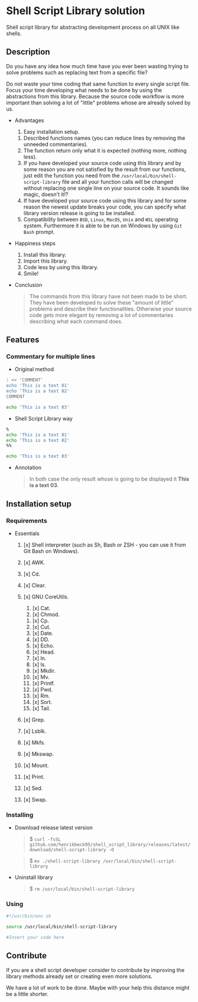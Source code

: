 # Shell Script Library solution

Shell script library for abstracting development process on all UNIX like shells.

## Description

Do you have any idea how much time have you ever been wasting trying to solve problems such as replacing text from a specific file?

Do not waste your time coding that same function to every single script file. Focus your time developing what needs to be done by using the abstractions from this library. Because the source code workflow is more important than solving a lot of "little" problems whose are already solved by us.

- Advantages
    1. Easy installation setup.
    <!--1. All functions in one single file.-->
    1. Described functions names (you can reduce lines by removing the unneeded commentaries).
    1. The function return only what it is expected (nothing more, nothing less).
    1. If you have developed your source code using this library and by some reason you are not satisfied by the result from our functions, just edit the function you need from the `/usr/local/bin/shell-script-library` file and all your function calls will be changed without replacing one single line on your source code. It sounds like magic, doesn't it!?
    1. If have developed your source code using this library and for some reason the newest update breaks your code, you can specify what library version release is going to be installed.
    1. Compatibility between `BSD`, `Linux`, `MacOS`, `Unix` and `WSL` operating system. Furthermore it is able to be run on Windows by using `Git Bash` prompt.

- Happiness steps
    1. Install this library.
    1. Import this library.
    1. Code less by using this library.
    1. Smile!

- Conclusion
    > The commands from this library have not been made to be short. They have been developed to solve these "amount of little" problems and describe their functionalities. Otherwise your source code gets more elegant by removing a lot of commentaries describing what each command does.

## Features

### Commentary for multiple lines

- Original method
```bash
: << 'COMMENT'
echo 'This is a text 01'
echo 'This is a text 02'
COMMENT

echo 'This is a text 03'
```

- Shell Script Library way
```bash
%
echo 'This is a text 01'
echo 'This is a text 02'
%%

echo 'This is a text 03'
```

- Annotation
    > In both case the only result whose is going to be displayed it **This is a text 03**.
## Installation setup

### Requirements

- Essentials
    1. [x] Shell interpreter (such as Sh, Bash or ZSH - you can use it from Git Bash on Windows).
    1. [x] AWK.
    1. [x] Cd.
    1. [x] Clear.
    
    1. [x] GNU CoreUtils.
        <!--1. [x] Arch-->
        1. [x] Cat.
        1. [x] Chmod.
        <!--1. [x] ChRoot-->
        1. [x] Cp.
        1. [x] Cut.
        1. [x] Date.
        1. [x] DD.
        1. [x] Echo.
        1. [x] Head.
        1. [x] ln.
        1. [x] ls.
        1. [x] Mkdir.
        1. [x] Mv.
        1. [x] Printf.
        1. [x] Pwd.
        1. [x] Rm.
        1. [x] Sort.
        1. [x] Tail.
        <!--1. [x] Tr-->
        <!--1. [x] Wc-->

    1. [x] Grep.
    1. [x] Lsblk.
    1. [x] Mkfs.
    1. [x] Mkswap.
    1. [x] Mount.
    1. [x] Print.
    1. [x] Sed.
    1. [x] Swap.

<!-- 
- Extra softwares
    1. [ ] Acpi.
    1. [x] CFDisk.
    1. [ ] cURL or wGET.
    1. [ ] Docker or Podman.
    1. [ ] OpenRC or SystemD.
    1. [ ] Distrobox.
    1. [ ] //notify-send
    1. [ ] Gnome settings
    1. [ ] //BTRFS-progs.
    1. [ ] //BTRFS-utils.
    
    1. [ ] Fc-cache.
    1. [ ] Git.
    1. [ ] ImageMagick.
    1. [ ] Vim.
    
    1. [ ] APK, APT, DNF, Emerge, Pacman, Paru, SlackPKG, YUM or Zypper.
    
    1. [ ] ASDF.
    1. [ ] Node.
    1. [ ] Python - Anaconda.
    1. [ ] Python - Pip.
    1. [ ] Flatpak.
    1. [ ] Snap.
    1. [ ] Rust.
    
    1. [ ] //XDG.
    1. [ ] //XDG-screensaver.
    1. [ ] //XDG-open.
    
    1. [ ] i3.
    1. [ ] i3wm.
    
    1. [ ] //Gz.
    1. [ ] Tar.
    1. [ ] Xz.
    1. [ ] Zip.
    
    1. [ ] BTRFK.
    1. [ ] Timeshift.
    1. [ ] Snapper.
-->

### Installing

- Download release latest version
    > $ `curl -fsSL github.com/henrikbeck95/shell_script_library/releases/latest/download/shell-script-library -O`

    > $ `mv ./shell-script-library /usr/local/bin/shell-script-library`

- Uninstall library
    > $ `rm /usr/local/bin/shell-script-library`

### Using

```bash
#!/usr/bin/env sh

source /usr/local/bin/shell-script-library

#Insert your code here
```

## Contribute

If you are a shell script developer consider to contribute by improving the library methods already set or creating even more solutions.

We have a lot of work to be done. Maybe with your help this distance might be a little shorter.